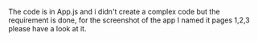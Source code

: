 The code is in App.js and i didn't create a complex code but the requirement is done, for the screenshot of the app I named it pages 1,2,3 please have a look at it.
